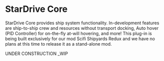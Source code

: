 # StarDrive Core
StarDrive Core provides ship system functionality. In-development features are ship-to-ship crew  and resources without transport docking, Auto hover (PID Controller) for on-the-fly at-will hovering, and more! This plug-in is being  built exclusively for our mod Scifi Shipyards Redux and we have no plans at this time to release it as a stand-alone mod.

UNDER CONSTRUCTION _WIP
